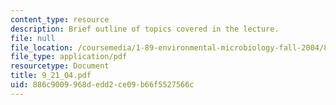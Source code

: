 ```yaml
---
content_type: resource
description: Brief outline of topics covered in the lecture.
file: null
file_location: /coursemedia/1-89-environmental-microbiology-fall-2004/886c9009968dedd2ce09b66f5527566c_9_21_04.pdf
file_type: application/pdf
resourcetype: Document
title: 9_21_04.pdf
uid: 886c9009-968d-edd2-ce09-b66f5527566c
---
```

